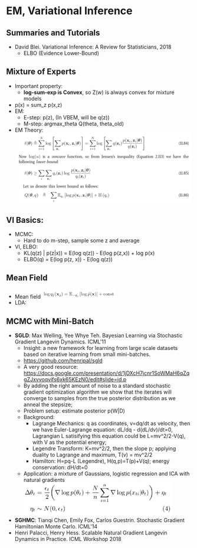 # EM, Variational Inference

## Summaries and Tutorials
- David Blei. Variational Inference: A Review for Statisticians, 2018
	- ELBO (Evidence Lower-Bound)

## Mixture of Experts
- Important property:
	- **log-sum-exp is Convex**, so Z(w) is always convex for mixture models
- p(x) = sum_z p(x,z)
- EM:
	- E-step: p(z), (In VBEM, will be q(z))
	- M-step: argmax_theta Q(theta, theta_old)
- EM Theory:
	<img src="/Basic-ML/images/VI/em1.png" alt="drawing" width="600"/>

## VI Basics:
- MCMC:
	- Hard to do m-step, sample some z and average
- VI, ELBO:
	- KL(q(z) | p(z|x)) = E(log q(z)) - E(log p(z,x)) + log p(x)
	- ELBO(q) = E(log p(z, x)) - E(log q(z))

## Mean Field
- Mean field
	<img src="/Basic-ML/images/VI/mean-field1.png" alt="drawing" width="200"/>
- LDA:

## MCMC with Mini-Batch
- **SGLD**: Max Welling, Yee Whye Teh. Bayesian Learning via Stochastic Gradient Langevin Dynamics. ICML'11
	- Insight: a new framework for learning from large scale datasets based on iterative learning from small mini-batches.
	- https://github.com/henripal/sgld
	- A very good resource: https://docs.google.com/presentation/d/1jDXcH7jcnr1SoWMaH6qZqgZJxvvoqvifs6xk65KEzN0/edit#slide=id.p
	- By adding the right amount of noise to a standard stochastic gradient optimization algorithm we show that the iterates will converge to samples from the true posterior distribution as we anneal the stepsize;
	- Problem setup: estimate posterior p(W|D)
	- Background:
		- Lagrange Mechanics: q as coordinates, v=dq/dt as velocity, then we have Euler-Lagrange equation: dL/dq - d(dL/dv)/dt=0, Lagrangian L satisifying this equation could be L=mv^2/2-V(q), with V as the potential energy;
		- Legendre Transform: K=mv^2/2, then the slope p; applying duality to Lagrange and maximum, T(v) = mv^2/2
		- Hamilton: H=pq-L (Legendre), H(q,p)=T(p)+V(q); energy conservation: dH/dt=0 
	- Application: a mixture of Gaussians, logistic regression and ICA with natural gradients\
		<img src="/Basic-ML/images/VI/sgld.png" alt="drawing" width="400"/>
- **SGHMC**: Tianqi Chen, Emily Fox, Carlos Guestrin. Stochastic Gradient Hamiltonian Monte Carlo. ICML'14
- Henri Palacci, Henry Hess. Scalable Natural Gradient Langevin Dynamics in Practice. ICML Workshop 2018